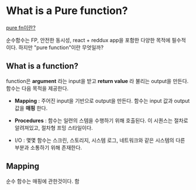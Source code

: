 # What is a Pure function?

[pure fn이란?](https://medium.com/javascript-scene/master-the-javascript-interview-what-is-a-pure-function-d1c076bec976)

순수함수는 FP, 안전한 동시성, react + reddux app을 포함한 다양한 목적에 필수적이다.
하지만 "pure function"이란 무엇일까?

## What is a function?

function은 **argument** 라는 input을 받고 **return value** 라 불리는 output을 만든다. 함수는 다음 목적을 제공한다.

- **Mapping** : 주어진 input을 기반으로 output을 만든다. 함수는 input 값과 output 값을 **매핑** 한다.

- **Procedures** : 함수는 일련의 스템을 수행하기 위해 호출된다. 이 시퀀스는 절차로 알려져있고, 절차형 프밍 스타일이다.

- I/O : 몇몇 함수는 스크린, 스토리지, 시스템 로그, 네트워크와 같은 시스템의 다른 부분과 소통하기 위해 존재한다.

## Mapping

순수 함수는 매핑에 관한것이다. 함
